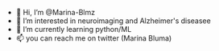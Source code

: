- 👋 Hi, I’m @Marina-Blmz
- 👀 I’m interested in neuroimaging and Alzheimer's diseasee
- 🌱 I’m currently learning python/ML
- 📫 you can reach me on twitter (Marina Bluma)

<!---
Marina-Blmz/Marina-Blmz is a ✨ special ✨ repository because its `README.md` (this file) appears on your GitHub profile.
You can click the Preview link to take a look at your changes.
--->
